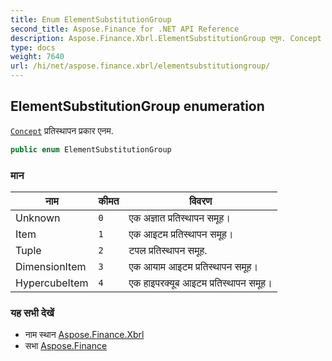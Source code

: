 ```yaml
---
title: Enum ElementSubstitutionGroup
second_title: Aspose.Finance for .NET API Reference
description: Aspose.Finance.Xbrl.ElementSubstitutionGroup एनुम. Concept प्रतस्थपन प्रकर एनम.
type: docs
weight: 7640
url: /hi/net/aspose.finance.xbrl/elementsubstitutiongroup/
---
```

## ElementSubstitutionGroup enumeration

[`Concept`](../concept/) प्रतिस्थापन प्रकार एनम.

```csharp
public enum ElementSubstitutionGroup
```

### मान

| नाम | कीमत | विवरण |
| --- | --- | --- |
| Unknown | `0` | एक अज्ञात प्रतिस्थापन समूह। |
| Item | `1` | एक आइटम प्रतिस्थापन समूह। |
| Tuple | `2` | टपल प्रतिस्थापन समूह. |
| DimensionItem | `3` | एक आयाम आइटम प्रतिस्थापन समूह। |
| HypercubeItem | `4` | एक हाइपरक्यूब आइटम प्रतिस्थापन समूह। |

### यह सभी देखें

* नाम स्थान [Aspose.Finance.Xbrl](../../aspose.finance.xbrl/)
* सभा [Aspose.Finance](../../)


